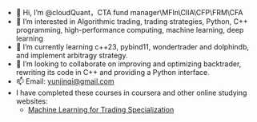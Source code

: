 - 👋 Hi, I’m @cloudQuant，CTA fund manager\MFIn\CIIA\CFP\FRM\CFA
- 👀 I’m interested in Algorithmic trading, trading strategies, Python, C++ programming, high-performance computing, machine learning, deep learning
- 🌱 I’m currently learning c++23, pybind11, wondertrader and dolphindb, and implement arbitragy strategy.
- 💞️ I’m looking to collaborate on improving and optimizing backtrader, rewriting its code in C++ and providing a Python interface.
- 📫 Email: yunjinqi@gmail.com
- I have completed these courses in coursera and other online studying websites:
   - [Machine Learning for Trading Specialization](https://www.coursera.org/account/accomplishments/specialization/RNFCA5DF7F7P)


